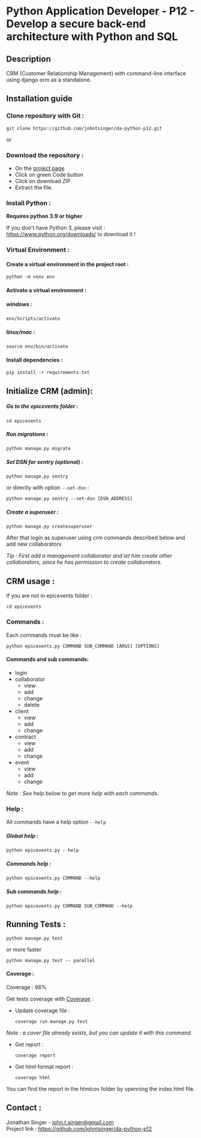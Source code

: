 # Python Application Developer - P12 - Develop a secure back-end architecture with Python and SQL

## Description

CRM (Customer Relationship Management) with command-line interface using django orm as a standalone.

## Installation guide

### Clone repository with Git :

    git clone https://github.com/johntsinger/da-python-p12.git
    
or

### Download the repository :

- On the [project page](https://github.com/johntsinger/da-python-p12)
- Click on green Code button
- Click on download ZIP
- Extract the file.

### Install Python :

**Requires python 3.9 or higher**

If you don't have Python 3, please visit : https://www.python.org/downloads/ to download it !

### Virtual Environment :

#### Create a virtual environment in the project root :

    python -m venv env

#### Activate a virtual environment :

##### windows :

    env/Scripts/activate
    
##### linux/mac :

    source env/bin/activate
    
#### Install dependencies :

    pip install -r requirements.txt

## Initialize CRM (admin):

##### Go to the epicevents folder :

    cd epicevents

##### Run migrations :

    python manage.py migrate

##### Set DSN for sentry (optional) :

    python manage.py sentry

or directly with option `--set-dsn` :

    python manage.py sentry --set-dsn [DSN_ADDRESS]

##### Create a superuser :

    python manage.py createsuperuser

After that login as superuser using crm commands described below and add new collaborators

*Tip : First add a management collaborator and let him create other collaborators, since he has permission to create collaborators.*

## CRM usage :

If you are not in epicevents folder :

    cd epicevents

### Commands :

Each commands must be like :

    python epicevents.py COMMAND SUB_COMMAND [ARGS] [OPTIONS]

#### Commands and sub commands:

  - login
  - collaborator
    - view
    - add
    - change
    - delete
  - client
    - view
    - add
    - change
  - contract
    - view
    - add
    - change
  - event
    - view
    - add
    - change
   
*Note : See help below to get more help with each commands.*

### Help :

All commands have a help option `--help`

##### Global help :
  
    python epicevents.py --help

##### Commands help :

    python epicevents.py COMMAND --help

##### Sub commands help :

    python epicevents.py COMMAND SUB_COMMAND --help

## Running Tests :

    python manage.py test

or more faster

    python manage.py test -- parallel

#### Coverage :

Coverage : 98%

Get tests coverage with [Coverage](https://coverage.readthedocs.io/en/coverage-5.1/) :

  - Update coverage file :

        coverage run manage.py test

  *Note : a cover file already exists, but you can update it with this command.*

  - Get report :
  
        coverage report

  - Get html format report :

        coverage html

   You can find the report in the htmlcov folder by openning the index.html file.

## Contact :
Jonathan Singer - john.t.singer@gmail.com\
Project link : https://github.com/johntsinger/da-python-p12
